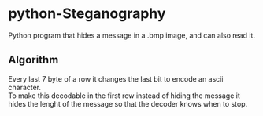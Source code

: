 # python-Steganography
Python program that hides a message in a .bmp image, and can also read it.  

## Algorithm
Every last 7 byte of a row it changes the last bit to encode an ascii character.  
To make this decodable in the first row instead of hiding the message it hides the lenght of the message so that the decoder knows when to stop.  
